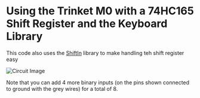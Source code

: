# Using the Trinket M0 with a 74HC165 Shift Register and the Keyboard Library

This code also uses the [ShiftIn](https://github.com/InfectedBytes/ArduinoShiftIn) library to make handling teh shift register easy

![Circuit Image](https://github.com/brysonian/ucla-152-tangible-media/raw/master/Shift_In_Internet_Keyboard/TrinketM0_Shift_In.png)

Note that you can add 4 more binary inputs (on the pins shown connected to ground with the grey wires) for a total of 8.
